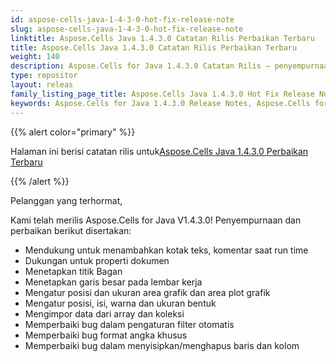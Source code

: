 ```yaml
---
id: aspose-cells-java-1-4-3-0-hot-fix-release-note
slug: aspose-cells-java-1-4-3-0-hot-fix-release-note
linktitle: Aspose.Cells Java 1.4.3.0 Catatan Rilis Perbaikan Terbaru
title: Aspose.Cells Java 1.4.3.0 Catatan Rilis Perbaikan Terbaru
weight: 140
description: Aspose.Cells for Java 1.4.3.0 Catatan Rilis – penyempurnaan terbaru, fitur baru, dan perbaikan
type: repositor
layout: releas
family_listing_page_title: Aspose.Cells Java 1.4.3.0 Hot Fix Release Note
keywords: Aspose.Cells for Java 1.4.3.0 Release Notes, Aspose.Cells for Java 1.4.3.0 updates and fixe
---
```

{{% alert color="primary" %}} 

 Halaman ini berisi catatan rilis untuk[Aspose.Cells Java 1.4.3.0 Perbaikan Terbaru](https://releases.aspose.com/cells/java/new-releases/aspose.cells-java-1.4.3.0-hot-fix/)

{{% /alert %}} 

 Pelanggan yang terhormat,

 Kami telah merilis Aspose.Cells for Java V1.4.3.0! Penyempurnaan dan perbaikan berikut disertakan:

- Mendukung untuk menambahkan kotak teks, komentar saat run time
- Dukungan untuk properti dokumen
- Menetapkan titik Bagan
- Menetapkan garis besar pada lembar kerja
- Mengatur posisi dan ukuran area grafik dan area plot grafik
- Mengatur posisi, isi, warna dan ukuran bentuk
- Mengimpor data dari array dan koleksi
- Memperbaiki bug dalam pengaturan filter otomatis
- Memperbaiki bug format angka khusus
- Memperbaiki bug dalam menyisipkan/menghapus baris dan kolom
